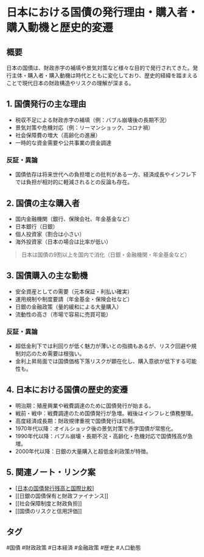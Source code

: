 # 日本における国債の発行理由・購入者・購入動機と歴史的変遷

## 概要
日本の国債は、財政赤字の補填や景気対策など様々な目的で発行されてきた。発行主体・購入者・購入動機は時代とともに変化しており、歴史的経緯を踏まえることで現代日本の財政構造やリスクの理解が深まる。

## 1. 国債発行の主な理由
- 税収不足による財政赤字の補填（例：バブル崩壊後の長期不況）
- 景気対策や危機対応（例：リーマンショック、コロナ禍）
- 社会保障費の増大（高齢化の進展）
- 一時的な資金需要や公共事業の資金調達

### 反証・異論
- 国債依存は将来世代への負担増との批判がある一方、経済成長やインフレ下では負担が相対的に軽減されるとの反論も存在。

## 2. 国債の主な購入者
- 国内金融機関（銀行、保険会社、年金基金など）
- 日本銀行（日銀）
- 個人投資家（割合は小さい）
- 海外投資家（日本の場合は比率が低い）

> 日本は国債の9割以上を国内で消化（日銀・金融機関・年金基金など）

## 3. 国債購入の主な動機
- 安全資産としての需要（元本保証・利払い確実）
- 運用規制や制度要請（年金基金・保険会社など）
- 日銀の金融政策（量的緩和による大量購入）
- 流動性の高さ（市場で容易に売買可能）

### 反証・異論
- 超低金利下では利回りが低く魅力が薄いとの指摘もあるが、リスク回避や規制対応のため需要は根強い。
- 金利上昇局面では国債価格下落リスクが顕在化し、購入意欲が低下する可能性も。

## 4. 日本における国債の歴史的変遷
- 明治期：殖産興業や戦費調達のために国債発行が始まる。
- 戦前・戦中：戦費調達のため国債発行が急増。戦後はインフレと債務整理。
- 高度経済成長期：財政規律重視で国債発行は抑制。
- 1970年代以降：オイルショック後の景気対策で赤字国債が常態化。
- 1990年代以降：バブル崩壊・長期不況・高齢化・危機対応で国債残高が急増。
- 2000年代以降：日銀の大量購入と超低金利政策が特徴。

## 5. 関連ノート・リンク案
- [[日本の国債発行残高と国際比較]]
- [[日銀の国債保有と財政ファイナンス]]
- [[社会保障制度と財政負担]]
- [[国債のリスクと信用評価]]

## タグ
#国債 #財政政策 #日本経済 #金融政策 #歴史 #人口動態


[//begin]: # "Autogenerated link references for markdown compatibility"
[日本の国債発行残高と国際比較]: %E6%97%A5%E6%9C%AC%E3%81%AE%E5%9B%BD%E5%82%B5%E7%99%BA%E8%A1%8C%E6%AE%8B%E9%AB%98%E3%81%A8%E5%9B%BD%E9%9A%9B%E6%AF%94%E8%BC%83.md "日本の国債発行残高が多い理由と国際比較"
[//end]: # "Autogenerated link references"
